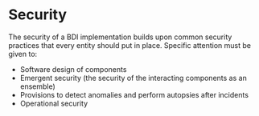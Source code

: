 # Security

The security of a BDI implementation builds upon common security practices that every entity should put in place. Specific attention must be given to:

* Software design of components
* Emergent security (the security of the interacting components as an ensemble)
* Provisions to detect anomalies and perform autopsies after incidents
* Operational security
